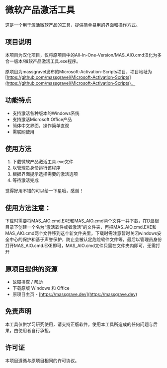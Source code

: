 # 微软产品激活工具

这是一个用于激活微软产品的工具，提供简单易用的界面和操作方式。

## 项目说明

本项目为汉化项目，仅将原项目中的All-In-One-Version/MAS_AIO.cmd汉化为多合一版本/微软产品激活工具.exe程序。

原项目为massgravel发布的Microsoft-Activation-Scripts项目，项目地址为 [https://github.com/massgravel/Microsoft-Activation-Scripts](https://github.com/massgravel/Microsoft-Activation-Scripts)。

## 功能特点

- 支持激活各种版本的Windows系统
- 支持激活Microsoft Office产品
- 简体中文界面，操作简单直观
- 需联网使用

## 使用方法

1. 下载微软产品激活工具.exe文件
2. 以管理员身份运行该程序
3. 根据界面提示选择需要的激活选项
4. 等待激活完成

觉得好用不错的可以给一下星哦，感谢！

## 使用方法注意：

下载时需要将MAS_AIO.cmd.EXE和MAS_AIO.cmd两个文件一并下载，在D盘根目录下创建一个名为“激活软件或者激活”的文件夹，再把MAS_AIO.cmd.EXE和MAS_AIO.cmd两个文件移到这个新文件夹里，下载时需注意暂时关闭windows安全中心的保护和基于声誉保护，防止会被认定危险软件文件等，最后以管理员身份打开MAS_AIO.cmd.EXE即可，MAS_AIO.cmd文件只需在文件夹内即可，无需打开

## 原项目提供的资源

- 故障排查 / 帮助
- 下载原版 Windows 和 Office
- 原项目主页 - [https://massgrave.dev](https://massgrave.dev)

## 免责声明

本工具仅供学习研究使用，请支持正版软件。使用本工具所造成的任何问题与后果，由使用者自行承担。

## 许可证

本项目遵循与原项目相同的许可协议。

